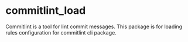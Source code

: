 # commitlint_load

Commitlint is a tool for lint commit messages.
This package is for loading rules configuration for commitlint cli package.